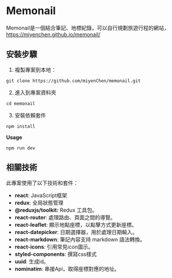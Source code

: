 # Memonail

Memonail是一個結合筆記、地標紀錄，可以自行規劃旅遊行程的網站，
https://miyenchen.github.io/memonail/

## 安裝步驟
1. 複製專案到本地：
```
git clone https://github.com/miyenChen/memonail.git
```
2. 進入到專案資料夾
```
cd memonail
```
3. 安裝依賴套件
```
npm install
```

**Usage**
```
npm run dev
```
## 

## 相關技術
此專案使用了以下技術和套件：

- **react**: JavaScript框架
- **redux**: 全局狀態管理
- **@reduxjs/toolkit:** Redux 工具包。
- **react-router**: 處理路由、頁面之間的導覽。
- **react-leaflet**: 顯示地點座標，以點擊方式更新座標。
- **react-datepicker**: 日期選擇器，用於處理日期輸入。
- **react-markdown**: 筆記內容支持 markdown 語法轉換。
- **react-icons**: 引用常見icon圖示。
- **styled-components**: 撰寫css樣式
- **uuid**: 生成id。
- **nominatim**: 串接Api，取得座標對應的地址。


